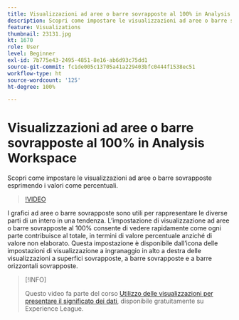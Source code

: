 ```yaml
---
title: Visualizzazioni ad aree o barre sovrapposte al 100% in Analysis Workspace
description: Scopri come impostare le visualizzazioni ad aree o barre sovrapposte esprimendo i valori come percentuali.
feature: Visualizations
thumbnail: 23131.jpg
kt: 1670
role: User
level: Beginner
exl-id: 7b775e43-2495-4851-8e16-ab6d93c75dd1
source-git-commit: fc1de005c13705a41a229403bfc0444f1538ec51
workflow-type: ht
source-wordcount: '125'
ht-degree: 100%

---
```


# Visualizzazioni ad aree o barre sovrapposte al 100% in Analysis Workspace

Scopri come impostare le visualizzazioni ad aree o barre sovrapposte esprimendo i valori come percentuali.

>[!VIDEO](https://video.tv.adobe.com/v/23131/?quality=12&learn=on)

I grafici ad aree o barre sovrapposte sono utili per rappresentare le diverse parti di un intero in una tendenza. L’impostazione di visualizzazione ad aree o barre sovrapposte al 100% consente di vedere rapidamente come ogni parte contribuisce al totale, in termini di valore percentuale anziché di valore non elaborato. Questa impostazione è disponibile dall’icona delle impostazioni di visualizzazione a ingranaggio in alto a destra delle visualizzazioni a superfici sovrapposte, a barre sovrapposte e a barre orizzontali sovrapposte.

>[!INFO]
>
> Questo video fa parte del corso [Utilizzo delle visualizzazioni per presentare il significato dei dati](https://experienceleague.adobe.com/?recommended=Analytics-U-1-2021.1.visualizations&amp;lang=it), disponibile gratuitamente su Experience League.
